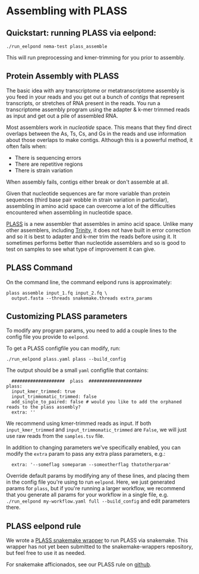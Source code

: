 # Assembling with PLASS


## Quickstart: running PLASS via eelpond:

```
./run_eelpond nema-test plass_assemble
```
This will run preprocessing and kmer-trimming for you prior to assembly. 

## Protein Assembly with PLASS

The basic idea with any transcriptome or metatranscriptome assembly is you feed in your reads and you get out a bunch of *contigs* that represent transcripts, or stretches of RNA present in the reads. You run a transcriptome assembly program using the adapter & k-mer trimmed reads as input and get out a pile of assembled RNA. 

Most assemblers work in *nucleotide* space. This means that they find direct overlaps between the As, Ts, Cs, and Gs in the reads and use information about those overlaps to make contigs. Although this is a powerful method, it often fails when:

  -  There is sequencing errors
  -  There are repetitive regions
  -  There is strain variation

When assembly fails, contigs either break or don't assemble at all. 

Given that nucleotide sequences are far more variable than protein sequences (third base pair wobble in strain variation in particular), assembling in amino acid space can overcome a lot of the difficulties encountered when assembling in nucleotide space. 

[PLASS](https://plass.mmseqs.org) is a new assembler that assembles in amino acid space. Unlike many other assemblers, including [Trinity](trinity.md), it does not have built in error correction and so it is best to adapter and k-mer trim the reads before using it. It sometimes performs better than nucleotide assemblers and so is good to test on samples to see what type of improvement it can give. 

## PLASS Command

On the command line, the command eelpond runs is approximately:
```
plass assemble input_1.fq input_2.fq \
  output.fasta --threads snakemake.threads extra_params
```

## Customizing PLASS parameters

To modify any program params, you need to add a couple lines to the config file you provide to `eelpond`.

To get a PLASS configfile you can modify, run:
```
./run_eelpond plass.yaml plass --build_config
```
The output should be a small `yaml` configfile that contains:
```
  ####################  plass  ####################
plass:
  input_kmer_trimmed: true
  input_trimmomatic_trimmed: false
  add_single_to_paired: false # would you like to add the orphaned reads to the plass assembly?
  extra: ''
```
We recommend using kmer-trimmed reads as input. If both `input_kmer_trimmed` and `input_trimmomatic_trimmed` are `False`, we will just use raw reads from the `samples.tsv` file.

In addition to changing parameters we've specifically enabled, you can modify the `extra` param to pass any extra plass parameters,  e.g.:
```
  extra: '--someflag someparam --someotherflag thatotherparam'
```
Override default params by modifying any of these lines, and placing them in the config file you're using to run `eelpond`. Here, we just generated params for `plass`, but if you're running a larger workflow, we recommend that you generate all params for your workflow in a single file, e.g. `./run_eelpond my-workflow.yaml full --build_config` and edit parameters there. 


## PLASS eelpond rule

We wrote a [PLASS snakemake wrapper](https://github.com/dib-lab/eelpond/blob/master/rules/plass/plass-wrapper.py) to run PLASS via snakemake. This wrapper has not yet been submitted to the snakemake-wrappers repository, but feel free to use it as needed.

For snakemake afficionados, see our PLASS rule on [github](https://github.com/dib-lab/eelpond/blob/master/rules/plass/plass.rule).





